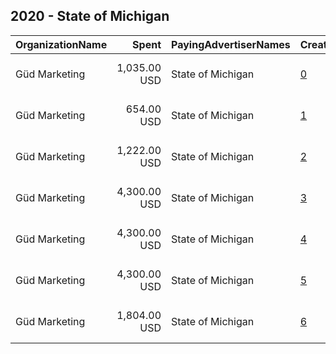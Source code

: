 ## 2020 - State of Michigan 
|OrganizationName|Spent|PayingAdvertiserNames|CreativeUrls|Impressions|Genders|AgeBrackets|CountryCodes|BillingAddresses|CandidateBallotInformation|
|:---|---:|:---|:---|---:|:---|:---|:---|:---|:---|
|Güd Marketing|1,035.00 USD|State of Michigan|[0](https://www.snap.com/political-ads/asset/c71f98004734f7f666823fd571e0ac79aa90c6b16a7a9c37c0df8564d5dba010?mediaType=mp4)|373,406||25+|united states|"1223 Turner Ave., Suite 101,Lansing,48906,US"|Michigan 2020 Census|
|Güd Marketing|654.00 USD|State of Michigan|[1](https://www.snap.com/political-ads/asset/55c680b75b3e5b4fe966dc92664a13963078d82d3748715b5c0d87d84f6c96c9?mediaType=mp4)|233,356||18+|united states|"1223 Turner Ave., Suite 101,Lansing,48906,US"|Michigan 2020 Census|
|Güd Marketing|1,222.00 USD|State of Michigan|[2](https://www.snap.com/political-ads/asset/acd195947abd32d2e977153a7ffe24af93bd93446f30a13105eb0290633dcf63?mediaType=mp4)|537,428||25+|united states|"1223 Turner Ave., Suite 101,Lansing,48906,US"|Michigan 2020 Census|
|Güd Marketing|4,300.00 USD|State of Michigan|[3](https://www.snap.com/political-ads/asset/aba47a66fd016085f5c6b691832600a364117741e73f2124fb31a1895279a449?mediaType=mp4)|2,227,370||18+|united states|"1223 Turner Ave., Suite 101,Lansing,48906,US"|2020 Census|
|Güd Marketing|4,300.00 USD|State of Michigan|[4](https://www.snap.com/political-ads/asset/c4157798bf63a0f39b4ba41608e2a14698d93ee55d4a8ea2d92db73ec96c0fc2?mediaType=mp4)|2,164,393||18+|united states|"1223 Turner Ave., Suite 101,Lansing,48906,US"|2020 Census|
|Güd Marketing|4,300.00 USD|State of Michigan|[5](https://www.snap.com/political-ads/asset/1988fba0ce41a735873d2a1c3599d904fe0862cf8f39f00aee35f1cfc7f8226e?mediaType=mp4)|2,051,011||18+|united states|"1223 Turner Ave., Suite 101,Lansing,48906,US"|2020 Census|
|Güd Marketing|1,804.00 USD|State of Michigan|[6](https://www.snap.com/political-ads/asset/c416a538532f1e8cec387f1dcecabb2897f2db8a9cba124bb2d4509894835ce6?mediaType=mp4)|648,039||18+|united states|"1223 Turner Ave., Suite 101,Lansing,48906,US"|Michigan 2020 Census|
